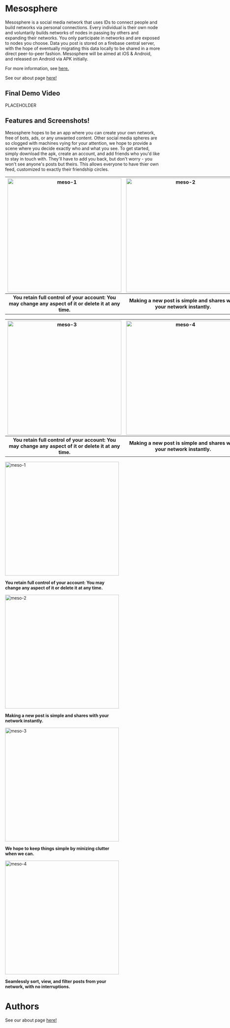 # Mesosphere

Mesosphere is a social media network that uses IDs to connect people and build networks via personal connections. Every individual is their own node and voluntarily builds networks of nodes in passing by others and expanding their networks. You only participate in networks and are exposed to nodes you choose. Data you post is stored on a firebase central server, with the hope of eventually migrating this data locally to be shared in a more direct peer-to-peer fashion. Mesosphere will be aimed at iOS & Android, and released on Android via APK initially.

For more information, see [here.](https://github.com/SCCapstone/Mesosphere/wiki/Project-Description)

See our about page [here!](about.md)


## Final Demo Video
PLACEHOLDER

## Features and Screenshots!
Mesosphere hopes to be an app where you can create your own network, free of bots, ads, or any unwanted content.  Other social media spheres are so clogged with machines vying for your attention, we hope to provide a scene where you decide exactly who and what you see.  To get started, simply download the apk, create an account, and add friends who you'd like to stay in touch with.  They'll have to add you back, but don't worry - you won't see anyone's posts but theirs.  This allows everyone to have thier own feed, customized to exactly their friendship circles.  
<div float="center" style="width:750px">  
  
| <img width="370" alt="meso-1" src="https://user-images.githubusercontent.com/18597672/164128590-a6397471-90c7-4bfe-aba2-f264df12e815.png"> | <img width="370" alt="meso-2" src="https://user-images.githubusercontent.com/18597672/164128597-3aef81b2-05d1-4c90-8c9f-25fcdaa627e7.png"> |
|    :----:   |    :----:   |
| <b>You retain full control of your account: You may change any aspect of it or delete it at any time.</b> | <b>Making a new post is simple and shares with your network instantly.</b> |
  
| <img width="370" alt="meso-3" src="https://user-images.githubusercontent.com/18597672/164128604-95ab194b-5f34-45a9-9de8-ffbe884315ec.png"> | <img width="370" alt="meso-4" src="https://user-images.githubusercontent.com/18597672/164128615-c51a6f24-964c-42c3-97ef-7af99b604f54.png"> |
|    :----:   |    :----:   |
| <b>You retain full control of your account: You may change any aspect of it or delete it at any time.</b> | <b>Making a new post is simple and shares with your network instantly.</b> |
  
</div>

<div float="center" style="width:370px">  

<img width="370" alt="meso-1" src="https://user-images.githubusercontent.com/18597672/164128590-a6397471-90c7-4bfe-aba2-f264df12e815.png">
  
<b>You retain full control of your account: You may change any aspect of it or delete it at any time.</b>     
    
<img width="370" alt="meso-2" src="https://user-images.githubusercontent.com/18597672/164128597-3aef81b2-05d1-4c90-8c9f-25fcdaa627e7.png">
  
<b>Making a new post is simple and shares with your network instantly.</b>    
    
<img width="370" alt="meso-3" src="https://user-images.githubusercontent.com/18597672/164128604-95ab194b-5f34-45a9-9de8-ffbe884315ec.png">
  
<b>We hope to keep things simple by minizing clutter when we can.</b>   
    
<img width="370" alt="meso-4" src="https://user-images.githubusercontent.com/18597672/164128615-c51a6f24-964c-42c3-97ef-7af99b604f54.png">
  
<b>Seamlessly sort, view, and filter posts from your network, with no interruptions.</b>    
    
</div>

# Authors

See our about page [here!](about.md)

